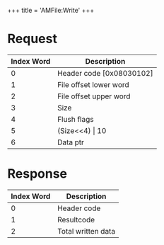 +++
title = 'AMFile:Write'
+++

# Request

| Index Word | Description                |
|------------|----------------------------|
| 0          | Header code \[0x08030102\] |
| 1          | File offset lower word     |
| 2          | File offset upper word     |
| 3          | Size                       |
| 4          | Flush flags                |
| 5          | (Size\<\<4) \| 10          |
| 6          | Data ptr                   |

# Response

| Index Word | Description        |
|------------|--------------------|
| 0          | Header code        |
| 1          | Resultcode         |
| 2          | Total written data |
